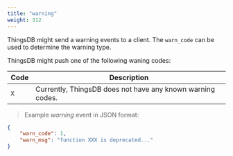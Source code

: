 ```yaml
---
title: "warning"
weight: 312
---
```


ThingsDB might send a warning events to a client. The `warn_code` can be used
to determine the warning type.

ThingsDB might push one of the following waning codes:

Code | Description
---- | -----------
`X` | Currently, ThingsDB does not have any known warning codes.

> Example *warning* event in JSON format:

```json
{
    "warn_code": 1,
    "warn_msg": "function XXX is deprecated..."
}
```
